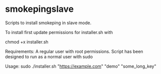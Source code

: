 # smokepingslave
Scripts to install smokeping in slave mode.

To install first update permissions for installer.sh with 

chmod +x installer.sh

Requirements:
A regular user with root permissions.
Script has been designed to run as a normal user with sudo

Usage:
sudo ./installer.sh "https://example.com" "demo" "some_long_key"

